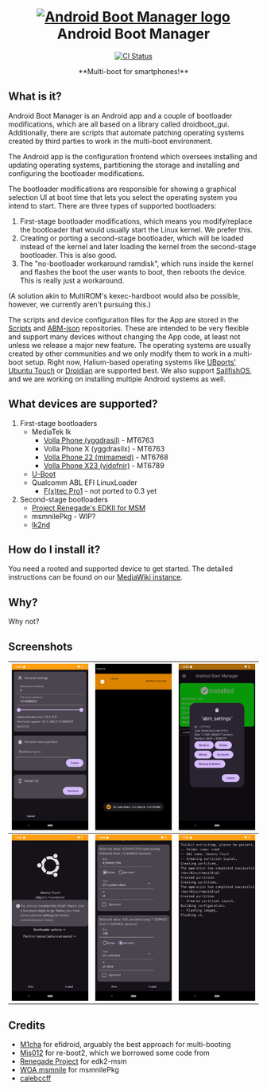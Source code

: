 <h1 align="center">
  <a href="https://github.com/Android-Boot-Manager/App">
    <img alt="Android Boot Manager logo" src="https://github.com/Android-Boot-Manager/App/raw/master/web_hi_res_512.png" width="100">
  </a>
  <br>Android Boot Manager <br>
</h1>

<p align="center">

  <a href="https://github.com/Android-Boot-Manager/App/actions">
    <img src="https://github.com/android-boot-manager/app/workflows/Android%20CI/badge.svg"
      alt="CI Status" />
  </a>
</p>

<p align="center">**Multi-boot for smartphones!**</p>

## What is it?

Android Boot Manager is an Android app and a couple of bootloader modifications, which are all based
on a library called droidboot_gui. Additionally, there are scripts that automate patching operating
systems created by third parties to work in the multi-boot environment.

The Android app is the configuration frontend which oversees installing and updating operating
systems, partitioning the storage and installing and configuring the bootloader modifications.

The bootloader modifications are responsible for showing a graphical selection UI at boot time that
lets you select the operating system you intend to start. There are three types of supported
bootloaders:
1. First-stage bootloader modifications, which means you modify/replace the bootloader that would
   usually start the Linux kernel. We prefer this.
2. Creating or porting a second-stage bootloader, which will be loaded instead of the kernel and
   later loading the kernel from the second-stage bootloader. This is also good.
3. The "no-bootloader workaround ramdisk", which runs inside the kernel and flashes the boot the
   user wants to boot, then reboots the device. This is really just a workaround.

(A solution akin to MultiROM's kexec-hardboot would also be possible, however, we currently aren't
pursuing this.)

The scripts and device configuration files for the App are stored in the
[Scripts](https://github.com/Android-Boot-Manager/Scripts) and
[ABM-json](https://github.com/Android-Boot-Manager/ABM-json/tree/master/devices) repositories.
These are intended to be very flexible and support many devices without changing the App code,
at least not unless we release a major new feature. The operating systems are usually created by
other communities and we only modify them to work in a multi-boot setup. Right now, Halium-based
operating systems like [UBports' Ubuntu Touch](https://ubuntu-touch.io/) or
[Droidian](https://droidian.org/) are supported best. We also support
[SailfishOS](https://sailfishos.org/), and we are working on installing multiple Android systems as
well.

## What devices are supported?

1. First-stage bootloaders
    - MediaTek lk
      - [Volla Phone (yggdrasil)](https://github.com/Android-Boot-Manager/droidboot_device_volla_yggdrasil) - MT6763
      - Volla Phone X (yggdrasilx) - MT6763
      - [Volla Phone 22 (mimameid)](https://github.com/Android-Boot-Manager/droidboot_device_volla_mimameid) - MT6768
      - [Volla Phone X23 (vidofnir)](https://github.com/Android-Boot-Manager/droidboot_device_gigaset_gx4) - MT6789
    - [U-Boot](https://github.com/Android-Boot-Manager/droidboot_device_generic_u-boot)
    - Qualcomm ABL EFI LinuxLoader
      - [F(x)tec Pro1](https://github.com/Android-Boot-Manager/droidboot_device_fxtec_pro1) - not ported to 0.3 yet
2. Second-stage bootloaders
    - [Project Renegade's EDKII for MSM](https://github.com/Android-Boot-Manager/droidboot_device_renegade-uefi)
    - msmnilePkg - WIP?
    - [lk2nd](https://github.com/Android-Boot-Manager/droidboot_device_qcom_lk2nd)

## How do I install it?
You need a rooted and supported device to get started. The detailed instructions can be found on our
[MediaWiki instance](https://wiki.andbootmgr.org).

## Why?
Why not?

## Screenshots
| ![Screenshot 1](buildutils/screenshot/abm1.png) | ![Screenshot 2](buildutils/screenshot/abm2.png) | ![Screenshot 3](buildutils/screenshot/abm3.png) |
|-------------------------------------------------|-------------------------------------------------|-------------------------------------------------|
| ![Screenshot 4](buildutils/screenshot/abm4.png) | ![Screenshot 6](buildutils/screenshot/abm5.png) | ![Screenshot 6](buildutils/screenshot/abm6.png) |

## Credits
- [M1cha](https://github.com/M1cha) for efidroid, arguably the best approach for multi-booting
- [Mis012](https://github.com/Mis012) for re-boot2, which we borrowed some code from
- [Renegade Project](https://github.com/edk2-porting) for edk2-msm
- [WOA msmnile](https://github.com/woa-msmnile/msmnilePkg) for msmnilePkg
- [calebccff](https://github.com/calebccff)